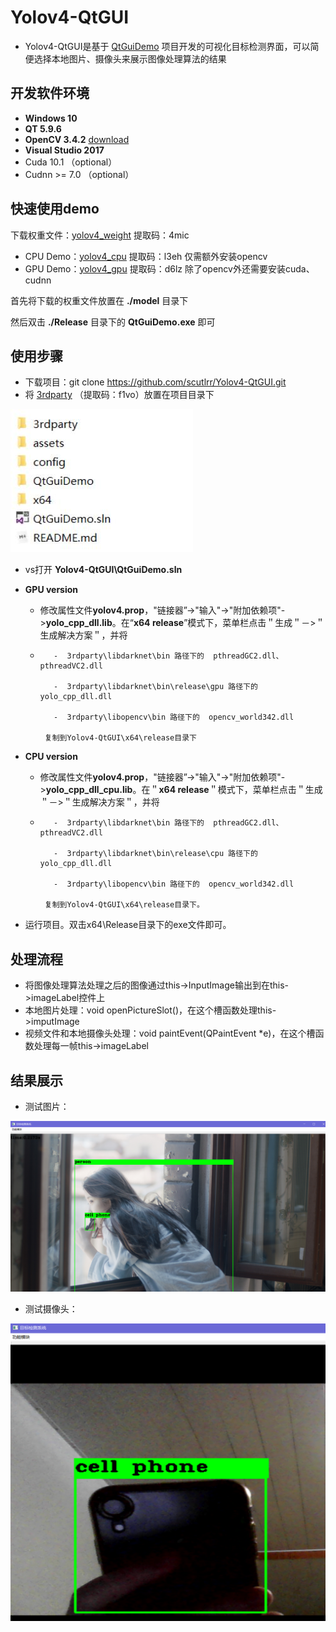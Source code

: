 # Yolov4-QtGUI

- Yolov4-QtGUI是基于 [QtGuiDemo](https://github.com/jmu201521121021/QtGuiDemo) 项目开发的可视化目标检测界面，可以简便选择本地图片、摄像头来展示图像处理算法的结果
## 开发软件环境

- **Windows 10**
- **QT 5.9.6**
- **OpenCV 3.4.2**    [download](https://github.com/opencv/opencv/releases/tag/3.4.2)
- **Visual Studio 2017**
- Cuda 10.1 （optional）
- Cudnn >= 7.0 （optional）
## 快速使用demo

下载权重文件：[yolov4_weight](https://pan.baidu.com/s/16js1bfzKFiQ6mJ7NiP_DtA)  提取码：4mic

- CPU Demo：[yolov4_cpu](https://pan.baidu.com/s/1uacNNl6ZL2M3s0GVfkTdVA)    提取码：l3eh     仅需额外安装opencv
- GPU Demo：[yolov4_gpu](https://pan.baidu.com/s/1c-clykwyKHGQp2ENnJjFoA)    提取码：d6lz     除了opencv外还需要安装cuda、cudnn

首先将下载的权重文件放置在  **./model**  目录下

然后双击  **./Release**  目录下的  **QtGuiDemo.exe**  即可

## 使用步骤

- 下载项目：git clone https://github.com/scutlrr/Yolov4-QtGUI.git
- 将 [3rdparty](https://pan.baidu.com/s/1-60BX9eXrKuUbnqHHyKihw) （提取码：f1vo）放置在项目目录下

![项目结构](assets/项目结构.jpg)

- vs打开 **Yolov4-QtGUI\QtGuiDemo.sln** 

- **GPU version**

  -  修改属性文件**yolov4.prop**，"链接器”->"输入"->"附加依赖项"->**yolo_cpp_dll.lib**。在“**x64  release**”模式下，菜单栏点击＂生成＂－>＂生成解决方案＂，并将 

  -        -  3rdparty\libdarknet\bin 路径下的  pthreadGC2.dll、pthreadVC2.dll  
        
           -  3rdparty\libdarknet\bin\release\gpu 路径下的 yolo_cpp_dll.dll
        
           -  3rdparty\libopencv\bin 路径下的  opencv_world342.dll  
        
         复制到Yolov4-QtGUI\x64\release目录下

- **CPU version**
  
  - 修改属性文件**yolov4.prop**，"链接器”->"输入"->"附加依赖项"->**yolo_cpp_dll_cpu.lib**。在＂**x64 release**＂模式下，菜单栏点击＂生成＂－>＂生成解决方案＂，并将 
  
  -        -  3rdparty\libdarknet\bin 路径下的  pthreadGC2.dll、pthreadVC2.dll  
        
           -  3rdparty\libdarknet\bin\release\cpu 路径下的 yolo_cpp_dll.dll
        
           -  3rdparty\libopencv\bin 路径下的  opencv_world342.dll  
        
         复制到Yolov4-QtGUI\x64\release目录下。 

- 运行项目。双击x64\Release目录下的exe文件即可。

## 处理流程

- 将图像处理算法处理之后的图像通过this->InputImage输出到在this->imageLabel控件上
- 本地图片处理：void openPictureSlot()，在这个槽函数处理this->imputImage
- 视频文件和本地摄像头处理：void paintEvent(QPaintEvent *e)，在这个槽函数处理每一帧this->imageLabel

## 结果展示

- 测试图片：

![打开图片](assets/测试图片.png)

- 测试摄像头：

![打开摄像头](assets/测试摄像头.png)
